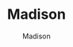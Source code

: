 ---
designer: Endless Knot
description: "Collection%3A%20Omni%20Collection%0AColor%3A%20Charcoal%0AMaterial%3A%20100%25%20WoolPile%3A%201/4%22Width%3A%2013%272%22%2C%2016%274%22Style%3A%20Flatweave%2C%20Geometric"
image_primary: img/MAD13-38-600x873.jpg
image_secondary: ../../../images/blank.png
manufacturer: Endless Knot
href: https://endlessknotrugs.com/product/madison-38-charcoal/
subtitle: Madison
tags: 
  - endless_knot
  - on-demand-rugs
title: Madison
image_thumb: img/MAD13-38-300x300.jpg
category: on-demand-rugs
slug: /manufacturers/endless-knot/on-demand-rugs/endless-knot-madison
---